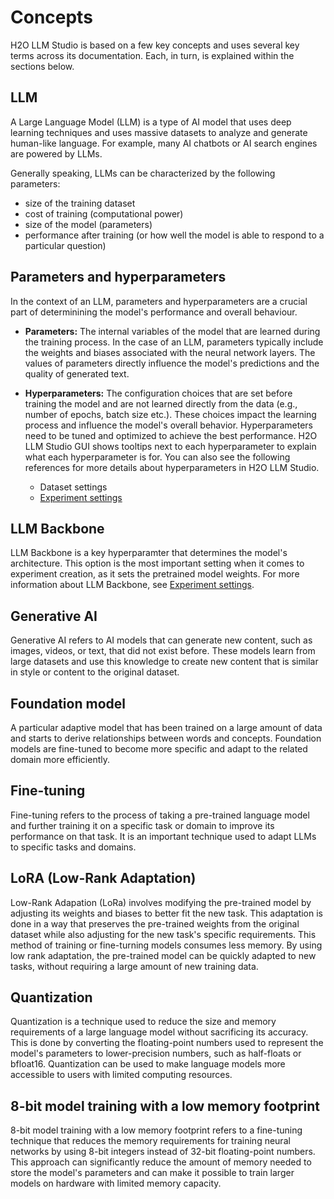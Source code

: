 # Concepts

H2O LLM Studio is based on a few key concepts and uses several key terms across its documentation. Each, in turn, is explained within the sections below.

## LLM

A Large Language Model (LLM) is a type of AI model that uses deep learning techniques and uses massive datasets to analyze and generate human-like language. For example, many AI chatbots or AI search engines are powered by LLMs.  

Generally speaking, LLMs can be characterized by the following parameters: 
- size of the training dataset
- cost of training (computational power)
- size of the model (parameters)
- performance after training (or how well the model is able to respond to a particular question)

## Parameters and hyperparameters

In the context of an LLM, parameters and hyperparameters are a crucial part of determinining the model's performance and overall behaviour. 

- **Parameters:** The internal variables of the model that are learned during the training process. In the case of an LLM, parameters typically include the weights and biases associated with the neural network layers. The values of parameters directly influence the model's predictions and the quality of generated text.

- **Hyperparameters:** The configuration choices that are set before training the model and are not learned directly from the data (e.g., number of epochs, batch size etc.). These choices impact the learning process and influence the model's overall behavior. Hyperparameters need to be tuned and optimized to achieve the best performance. H2O LLM Studio GUI shows tooltips next to each hyperparameter to explain what each hyperparameter is for. You can also see the following references for more details about hyperparameters in H2O LLM Studio.
    - Dataset settings
    - [Experiment settings](./guide/experiments/experiment-settings)


## LLM Backbone

LLM Backbone is a key hyperparamter that determines the model's architecture. This option is the most important setting when it comes to experiment creation, as it sets the pretrained model weights. For more information about LLM Backbone, see [Experiment settings](guide/experiments/experiment-settings.md#llm-backbone).


## Generative AI

Generative AI refers to AI models that can generate new content, such as images, videos, or text, that did not exist before. These models learn from large datasets and use this knowledge to create new content that is similar in style or content to the original dataset.


## Foundation model

A particular adaptive model that has been trained on a large amount of data and starts to derive relationships between words and concepts. Foundation models are fine-tuned to become more specific and adapt to the related domain more efficiently.

## Fine-tuning

Fine-tuning refers to the process of taking a pre-trained language model and further training it on a specific task or domain to improve its performance on that task. It is an important technique used to adapt LLMs to specific tasks and domains. 

## LoRA (Low-Rank Adaptation)

Low-Rank Adapation (LoRa) involves modifying the pre-trained model by adjusting its weights and biases to better fit the new task. This adaptation is done in a way that preserves the pre-trained weights from the original dataset while also adjusting for the new task's specific requirements. This method of training or fine-turning models consumes less memory. By using low rank adaptation, the pre-trained model can be quickly adapted to new tasks, without requiring a large amount of new training data.

## Quantization

Quantization is a technique used to reduce the size and memory requirements of a large language model without sacrificing its accuracy. This is done by converting the floating-point numbers used to represent the model's parameters to lower-precision numbers, such as half-floats or bfloat16. Quantization can be used to make language models more accessible to users with limited computing resources. 

## 8-bit model training with a low memory footprint

8-bit model training with a low memory footprint refers to a fine-tuning technique that reduces the memory requirements for training neural networks by using 8-bit integers instead of 32-bit floating-point numbers. This approach can significantly reduce the amount of memory needed to store the model's parameters and can make it possible to train larger models on hardware with limited memory capacity.

